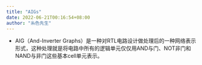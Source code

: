 ```yaml
---
title: "AIGs"
date: 2022-06-21T00:16:54+08:00
author: "糸色先生"
---
```


-   AIG（And-Inverter
    Graphs）是一种对RTL电路设计做处理后的一种网络表示形式，这种处理就是将电路中所有的逻辑单元仅仅用AND与门、NOT非门和NAND与非门这些基本cell单元表示。
